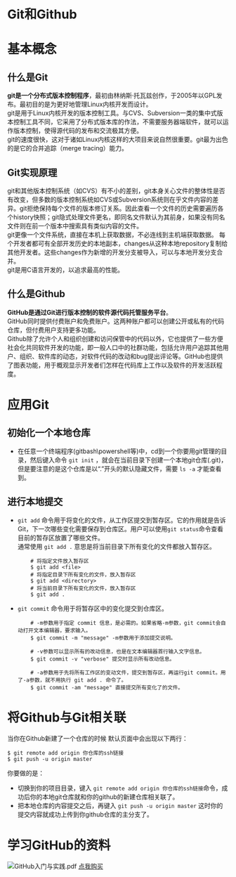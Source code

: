 # Git和Github

# 基本概念
## 什么是Git
**git是一个分布式版本控制程序**，最初由林纳斯·托瓦兹创作，于2005年以GPL发布。最初目的是为更好地管理Linux内核开发而设计。<br>
git是用于Linux内核开发的版本控制工具。与CVS、Subversion一类的集中式版本控制工具不同，它采用了分布式版本库的作法，不需要服务器端软件，就可以运作版本控制，使得源代码的发布和交流极其方便。<br>
git的速度很快，这对于诸如Linux内核这样的大项目来说自然很重要。git最为出色的是它的合并追踪（merge tracing）能力。
## Git实现原理
git和其他版本控制系统（如CVS）有不小的差别，git本身关心文件的整体性是否有改变，但多数的版本控制系统如CVS或Subversion系统则在乎文件内容的差异。git拒绝保持每个文件的版本修订关系。因此查看一个文件的历史需要遍历各个history快照；git隐式处理文件更名，即同名文件默认为其前身，如果没有同名文件则在前一个版本中搜索具有类似内容的文件。<br>
git更像一个文件系统，直接在本机上获取数据，不必连线到主机端获取数据。 每个开发者都可有全部开发历史的本地副本，changes从这种本地repository复制给其他开发者。这些changes作为新增的开发分支被导入，可以与本地开发分支合并。<br>
git是用C语言开发的，以追求最高的性能。
## 什么是Github
**GitHub是通过Git进行版本控制的软件源代码托管服务平台**。<br>
GitHub同时提供付费账户和免费账户。这两种账户都可以创建公开或私有的代码仓库，但付费用户支持更多功能。<br>
Github除了允许个人和组织创建和访问保管中的代码以外，它也提供了一些方便社会化共同软件开发的功能，即一般人口中的社群功能，包括允许用户追踪其他用户、组织、软件库的动态，对软件代码的改动和bug提出评论等。GitHub也提供了图表功能，用于概观显示开发者们怎样在代码库上工作以及软件的开发活跃程度。

# 应用Git
## 初始化一个本地仓库
* 在任意一个终端程序(gitbash\powershell等)中，cd到一个你要用git管理的目录，然后键入命令 `git init` ，就会在当前目录下创建一个本地git仓库(.git)，但是要注意的是这个仓库是以“.”开头的默认隐藏文件，需要 `ls -a` 才能查看到。
## 进行本地提交
* `git add` 命令用于将变化的文件，从工作区提交到暂存区。它的作用就是告诉 Git，下一次哪些变化需要保存到仓库区。用户可以使用`git status`命令查看目前的暂存区放置了哪些文件。<br>通常使用 `git add .` 意思是将当前目录下所有变化的文件都放入暂存区。
    ```git
        # 将指定文件放入暂存区
        $ git add <file>
        # 将指定目录下所有变化的文件，放入暂存区
        $ git add <directory>
        # 将当前目录下所有变化的文件，放入暂存区
        $ git add .
    ```
* `git commit` 命令用于将暂存区中的变化提交到仓库区。
    ```git
        # -m参数用于指定 commit 信息，是必需的。如果省略-m参数，git commit会自动打开文本编辑器，要求输入。
        $ git commit -m "message" -m参数用于添加提交说明。

        # -v参数可以显示所有的改动信息，也是在文本编辑器首行输入文字信息。
        $ git commit -v "verbose" 提交时显示所有改动信息。

        # -a参数用于先将所有工作区的变动文件，提交到暂存区，再运行git commit。用了-a参数，就不用执行 git add . 命令了。
        $ git commit -am "message" 直接提交所有变化了的文件。
    ```
# 将Github与Git相关联
当你在Github新建了一个仓库的时候
默认页面中会出现以下两行：
```git
$ git remote add origin 你仓库的ssh链接
$ git push -u origin master
```
你要做的是：
* 切换到你的项目目录，键入 `git remote add origin 你仓库的ssh链接`命令，成功后你的本地git仓库就和你的github的新建仓库相关联了。
* 把本地仓库的内容提交之后，再键入 `git push -u origin master` 这时你的提交内容就成功上传到你github仓库的主分支了。

# 学习GitHub的资料
![GitHub入门与实践.pdf](https://file.ituring.com.cn/ScreenShow/0100b1277525ae327a4c)
[点我购买](https://www.ituring.com.cn/book/1581)
